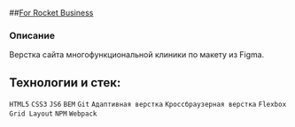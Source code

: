 ##[For Rocket Business](https://parfion.github.io/for-rocket-business/)

### Описание
Верстка сайта многофункциональной клиники по макету из Figma. 

## Технологии и стек:
`HTML5` `CSS3` `JS6` `BEM` `Git` `Адаптивная верстка` `Кроссбраузерная верстка` `Flexbox` `Grid Layout` `NPM` `Webpack`
